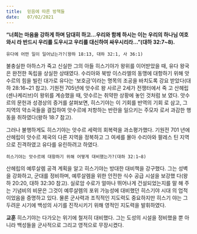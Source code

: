 ```yaml
---
title:  믿음에 따른 방책들
date:   07/02/2021
---
```


**“너희는 마음을 강하게 하며 담대히 하고...우리와 함께 하시는 이는 우리의 하나님 여호와시 라 반드시 우리를 도우시고 우리를 대신하여 싸우시리라...”(대하 32:7~8).**

`유다에 어떤 일이 일어났는가?(왕하 18:13, 대하 32:1, 사 36:1)`

불충실한 아하스가 죽고 신실한 그의 아들 히스기야가 왕위를 이어받았을 때, 유다 왕국은 완전한 독립을 상실한 상태였다. 수리아와 북방 이스라엘의 동맹에 대항하기 위해 앗수르의 힘을 빌린 대가로 유다는 ‘보호금’이라는 명목의 조공을 바치도록 강요 받았다(대하 28:16~21 참고). 기원전 705년에 앗수르 왕 사르곤 2세가 전쟁터에서 죽 고 산헤립(센나케리브)이 왕위를 계승했을 때, 앗수르는 취약한 상황에 놓인 것처럼 보 였다. 앗수르의 문헌과 성경상의 증거를 살펴보면, 히스기야는 이 기회를 반역의 기회 로 삼고, 그 지역의 약소국들을 결집하여 앗수르에 저항하는 반란을 일으키는 주모자 로서 과감한 행동을 취하였다(왕하 18:7 참고).

그러나 불행하게도 히스기야는 앗수르 세력의 회복력을 과소평가했다. 기원전 701 년에 산헤립이 앗수르 제국의 다른 지역을 정복하고 그 여세를 몰아 수리아와 팔레스 틴 지역으로 진격하였고 유다를 유린하려고 하였다.

`히스기야는 앗수르에 대항하기 위해 어떻게 대비했는가?(대하 32:1~8)`

산헤립의 예루살렘 공격 계획을 알고 히스기야는 방대한 대비책을 강구했다. 그는 성벽을 강화하고, 군대를 정비하며, 예루살렘을 위한 안전한 식수 공급 시설을 보강했 다(왕하 20:20, 대하 32:30 참고). 실로암 수로가 얼마나 뛰어나게 건설되었는지를 말 해 주는 기념비의 비문은 그것이 예루살렘의 포위 가능성에 대비했던 히스기야 시대 의 업적이었음을 증명하고 있다. 물론 군사력과 조직적인 지도력도 중요하지만 히스기 야는 그 두려운 시기에 백성의 사기를 진작시키기 위해 영적인 지도력을 발휘하였다.

**교훈** 히스기야는 다가오는 위기에 철저히 대비했다. 그는 도성의 시설을 정비했을 뿐 아니라 백성들을 군사적으로 그리고 영적으로 무장시켰다.